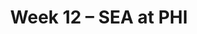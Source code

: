 ---
layout: game
title: Week 12 – SEA at PHI
season: 2019
game_id: 2019_12_SEA_PHI
away_team: SEA
home_team: PHI
---